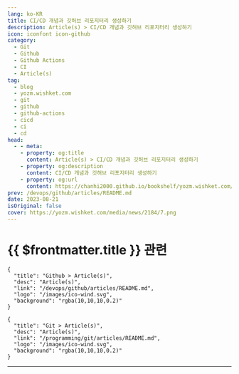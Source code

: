 ```yaml
---
lang: ko-KR
title: CI/CD 개념과 깃허브 리포지터리 생성하기
description: Article(s) > CI/CD 개념과 깃허브 리포지터리 생성하기
icon: iconfont icon-github
category: 
  - Git
  - Github
  - Github Actions
  - CI
  - Article(s)
tag: 
  - blog
  - yozm.wishket.com
  - git
  - github
  - github-actions
  - cicd
  - ci
  - cd
head:
  - - meta:
    - property: og:title
      content: Article(s) > CI/CD 개념과 깃허브 리포지터리 생성하기
    - property: og:description
      content: CI/CD 개념과 깃허브 리포지터리 생성하기
    - property: og:url
      content: https://chanhi2000.github.io/bookshelf/yozm.wishket.com/2184.html
prev: /devops/github/articles/README.md
date: 2023-08-21
isOriginal: false
cover: https://yozm.wishket.com/media/news/2184/7.png
---
```


# {{ $frontmatter.title }} 관련

```component VPCard
{
  "title": "Github > Article(s)",
  "desc": "Article(s)",
  "link": "/devops/github/articles/README.md",
  "logo": "/images/ico-wind.svg",
  "background": "rgba(10,10,10,0.2)"
}
```

```component VPCard
{
  "title": "Git > Article(s)",
  "desc": "Article(s)",
  "link": "/programming/git/articles/README.md",
  "logo": "/images/ico-wind.svg",
  "background": "rgba(10,10,10,0.2)"
}
```

---

<SiteInfo
  name="깃허브 액션으로 CI/CD 구현하기 | 요즘IT"
  desc="CI/CD가 뭐냐고요? 쉽게 말해 개발자가 개발을 마친 후 애플리케이션을 빌드하고, 테스트하고, 원격 저장소에 코드를 업데이트하고, 이를 배포하는 등의 전 과정을 자동화하는 과정을 말합니다. 대부분의 실무 환경에서는 CI/CD를 진행하죠. 여기서는 깃허브 액션을 활용하여 CI/CD를 진행하겠습니다. 이번 글은 ‘GitHub Actions으로 배포 자동화해 보기’의 준비 편으로 CI/CD가 무엇인지 알아보고, 깃허브 리포지터리 생성 및 코드를 푸시하는 과정을 소개합니다."
  url="https://yozm.wishket.com/magazine/detail/2184/"
  logo="https://yozm.wishket.com/static/renewal/img/global/gnb_yozmit.svg"
  preview="https://yozm.wishket.com/media/news/2184/7.png"/>

<!-- TODO: 작성 -->

